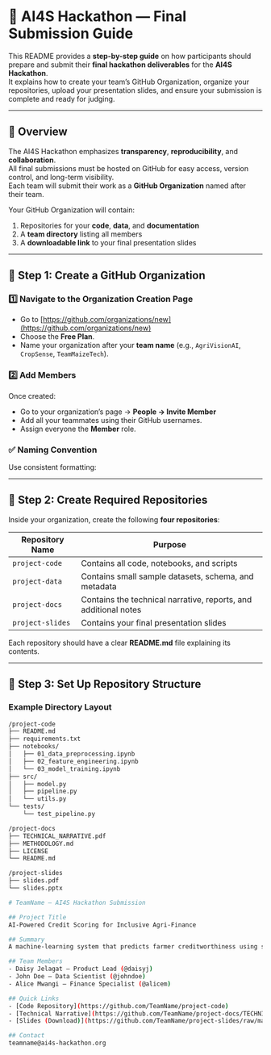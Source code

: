 # 🧭 AI4S Hackathon — Final Submission Guide  

This README provides a **step-by-step guide** on how participants should prepare and submit their **final hackathon deliverables** for the **AI4S Hackathon**.  
It explains how to create your team’s GitHub Organization, organize your repositories, upload your presentation slides, and ensure your submission is complete and ready for judging.

---

## 📘 Overview

The AI4S Hackathon emphasizes **transparency**, **reproducibility**, and **collaboration**.  
All final submissions must be hosted on GitHub for easy access, version control, and long-term visibility.  
Each team will submit their work as a **GitHub Organization** named after their team.  

Your GitHub Organization will contain:
1. Repositories for your **code**, **data**, and **documentation**  
2. A **team directory** listing all members  
3. A **downloadable link** to your final presentation slides  

---

## 📂 Step 1: Create a GitHub Organization

### 1️⃣ Navigate to the Organization Creation Page
- Go to [https://github.com/organizations/new](https://github.com/organizations/new)  
- Choose the **Free Plan**.  
- Name your organization after your **team name** (e.g., `AgriVisionAI`, `CropSense`, `TeamMaizeTech`).  

### 2️⃣ Add Members
Once created:
- Go to your organization’s page → **People → Invite Member**  
- Add all your teammates using their GitHub usernames.  
- Assign everyone the **Member** role.  

### ✅ Naming Convention
Use consistent formatting:  

---

## 🧩 Step 2: Create Required Repositories

Inside your organization, create the following **four repositories**:

| Repository Name | Purpose |
|-----------------|----------|
| `project-code` | Contains all code, notebooks, and scripts |
| `project-data` | Contains small sample datasets, schema, and metadata |
| `project-docs` | Contains the technical narrative, reports, and additional notes |
| `project-slides` | Contains your final presentation slides |

Each repository should have a clear **README.md** file explaining its contents.

---

## 🧱 Step 3: Set Up Repository Structure

### Example Directory Layout

```bash
/project-code
├── README.md
├── requirements.txt
├── notebooks/
│   ├── 01_data_preprocessing.ipynb
│   ├── 02_feature_engineering.ipynb
│   └── 03_model_training.ipynb
├── src/
│   ├── model.py
│   ├── pipeline.py
│   └── utils.py
└── tests/
    └── test_pipeline.py

/project-docs
├── TECHNICAL_NARRATIVE.pdf
├── METHODOLOGY.md
├── LICENSE
└── README.md

/project-slides
├── slides.pdf
└── slides.pptx

# TeamName — AI4S Hackathon Submission

## Project Title
AI-Powered Credit Scoring for Inclusive Agri-Finance

## Summary
A machine-learning system that predicts farmer creditworthiness using synthetic and open agricultural data.

## Team Members
- Daisy Jelagat — Product Lead (@daisyj)
- John Doe — Data Scientist (@johndoe)
- Alice Mwangi — Finance Specialist (@alicem)

## Quick Links
- [Code Repository](https://github.com/TeamName/project-code)
- [Technical Narrative](https://github.com/TeamName/project-docs/TECHNICAL_NARRATIVE.pdf)
- [Slides (Download)](https://github.com/TeamName/project-slides/raw/main/slides.pdf)

## Contact
teamname@ai4s-hackathon.org
